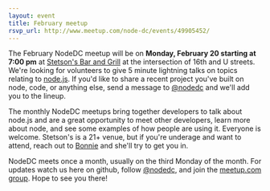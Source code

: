 ```yaml
---
layout: event
title: February meetup
rsvp_url: http://www.meetup.com/node-dc/events/49905452/
---
```

The February NodeDC meetup will be on **Monday, February 20 starting at 7:00 pm** at [Stetson's Bar and Grill](http://nodedc.github.com/) at the intersection of 16th and U streets. We're looking for volunteers to give 5 minute lightning talks on topics relating to [node.js](http://nodejs.org/). If you'd like to share a recent project you've built on node, code, or anything else, send a message to [@nodedc](https://twitter.com/#!/nodedc) and we'll add you to the lineup. 

The monthly NodeDC meetups bring together developers to talk about node.js and are a great opportunity to meet other developers, learn more about node, and see some examples of how people are using it. Everyone is welcome. Stetson's is a 21+ venue, but if you're underage and want to attend, reach out to [Bonnie](mailto:bonnie@mapbox.com) and she'll try to get you in. 

NodeDC meets once a month, usually on the third Monday of the month. For updates watch us here on github, follow [@nodedc](https://twitter.com/#!/nodedc), and join the [meetup.com group](http://www.meetup.com/node-dc/). Hope to see you there!
